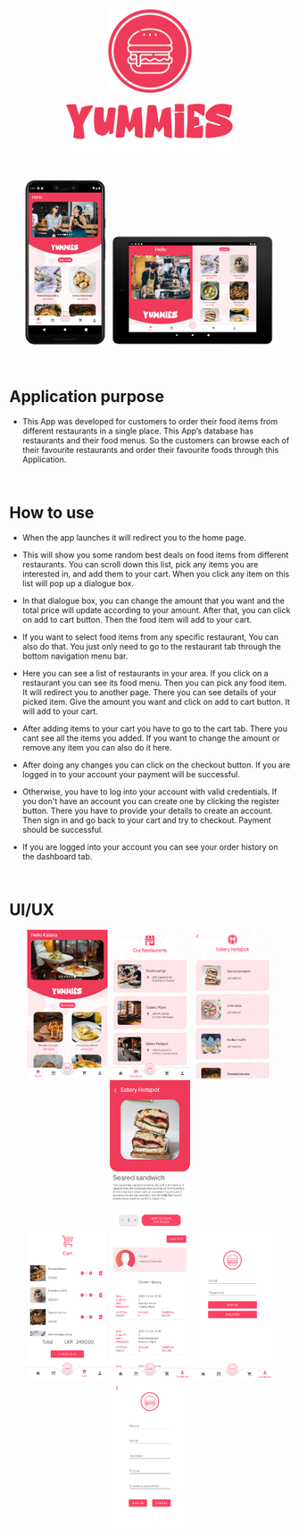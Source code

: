 <p align="center">
    <img src="readme_resources/app_icon.png" height="150px" width="150px"> <br><br>
    <img src="readme_resources/title.png" width="300px">
</p>
<br>

<p align="center">
    <img src="readme_resources/mobile.png" height="300px">
    <img src="readme_resources/tablet.png" width="300px">
</p>
<br>

# Application purpose

- This App was developed for customers to order their food items from different restaurants in a single place. This App’s database has restaurants and their food menus. So the customers can browse each of their favourite restaurants and order their favourite foods through this Application.

<br>

# How to use

- When the app launches it will redirect you to the home page.

- This will show you some random best deals on food items from different restaurants. You can scroll down this list, pick any items you are interested in, and add them to your cart. When you click any item on this list will pop up a dialogue box.

- In that dialogue box, you can change the amount that you want and the total price will update according to your amount. After that, you can click on add to cart button. Then the food item will add to your cart.

- If you want to select food items from any specific restaurant, You can also do that. You just only need to go to the restaurant tab through the bottom navigation menu bar.

- Here you can see a list of restaurants in your area. If you click on a restaurant you can see its food menu. Then you can pick any food item. It will redirect you to another page. There you can see details of your picked item. Give the amount you want and click on add to cart button. It will add to your cart.

- After adding items to your cart you have to go to the cart tab. There you cant see all the items you added. If you want to change the amount or remove any item you can also do it here.

- After doing any changes you can click on the checkout button. If you are logged in to your account your payment will be successful.

- Otherwise, you have to log into your account with valid credentials. If you don't have an account you can create one by clicking the register button. There you have to provide your details to create an account. Then sign in and go back to your cart and try to checkout. Payment should be successful.

- If you are logged into your account you can see your order history on the dashboard tab.

<br>

# UI/UX

<p align="center">
    <img src="readme_resources/home.png" height="266px" width="144px">
    <img src="readme_resources/restaurants.png" height="266px" width="144px">
    <img src="readme_resources/foods.png" height="266px" width="144px">
    <img src="readme_resources/fooditem.png" height="266px" width="144px"> <br>
    <img src="readme_resources/cart.png" height="266px" width="144px">
    <img src="readme_resources/dashboard.png" height="266px" width="144px">
    <img src="readme_resources/signin.png" height="266px" width="144px">
    <img src="readme_resources/signup.png" height="266px" width="144px">
</p>